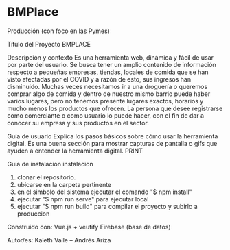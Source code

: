 # BMPlace
Producción (con foco en las Pymes)

Título del Proyecto
BMPLACE

Descripción y contexto
 Es una herramienta web, dinámica y fácil de usar por parte del usuario. Se busca tener un amplio contenido de información respecto a pequeñas empresas, tiendas, locales de comida que se han visto afectadas por el COVID y a razón de esto, sus ingresos han disminuido. Muchas veces necesitamos ir a una droguería o queremos comprar algo de comida y dentro de nuestro mismo barrio puede haber varios lugares, pero no tenemos presente lugares exactos, horarios y mucho menos los productos que ofrecen. 
La persona que desee registrarse como comerciante o como usuario lo puede hacer, con el fin de dar a conocer su empresa y sus productos en el sector.

Guía de usuario 
 Explica los pasos básicos sobre cómo usar la herramienta digital. Es una buena sección para mostrar capturas de pantalla o gifs que ayuden a entender la herramienta digital. PRINT

Guía de instalación 
instalacion
1. clonar el repositorio.
2. ubicarse en la carpeta pertinente
3. en el simbolo del sistema ejecutar el comando "$ npm install"
4. ejecutar "$ npm run serve" para ejecutar local
5. ejecutar "$ npm run build" para compilar el proyecto y subirlo a produccion

Construido con:
 Vue.js + veutify
Firebase (base de datos)

Autor/es:
Kaleth Valle – Andrés Ariza
